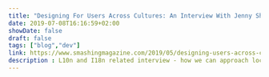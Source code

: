 ```yaml
---
title: "Designing For Users Across Cultures: An Interview With Jenny Shen"
date: 2019-07-08T16:16:59+02:00
showDate: false
draft: false
tags: ["blog","dev"]
link: https://www.smashingmagazine.com/2019/05/designing-users-across-cultures-interview-jenny-shen/
description : L10n and I18n related interview - how we can approach localizing and internationalizing our websites, over and above simply offering a translation of the material.
---
```

